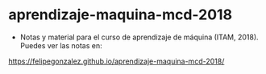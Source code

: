 # aprendizaje-maquina-mcd-2018



- Notas y material para el curso de aprendizaje de máquina (ITAM, 2018). Puedes ver
las notas en:

https://felipegonzalez.github.io/aprendizaje-maquina-mcd-2018/


